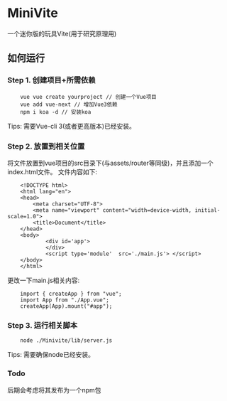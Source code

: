 # MiniVite
一个迷你版的玩具Vite(用于研究原理用)

## 如何运行
### Step 1. 创建项目+所需依赖
		vue vue create yourproject // 创建一个Vue项目
		vue add vue-next // 增加Vue3依赖
		npm i koa -d // 安装koa
Tips: 需要Vue-cli 3(或者更高版本)已经安装。

### Step 2. 放置到相关位置
将文件放置到vue项目的src目录下(与assets/router等同级)，并且添加一个index.html文件。
文件内容如下:

		<!DOCTYPE html>
		<html lang="en">
		<head>
    		<meta charset="UTF-8">
    		<meta name="viewport" content="width=device-width, initial-scale=1.0">
    		<title>Document</title>
		</head>
		<body>
    			<div id='app'>
    			</div>
    			<script type='module'  src='./main.js'> </script>
		</body>
		</html>
		
更改一下main.js相关内容:

		import { createApp } from "vue";
		import App from "./App.vue";
		createApp(App).mount("#app");		

### Step 3. 运行相关脚本

		node ./Minivite/lib/server.js

Tips: 需要确保node已经安装。
### Todo
后期会考虑将其发布为一个npm包







